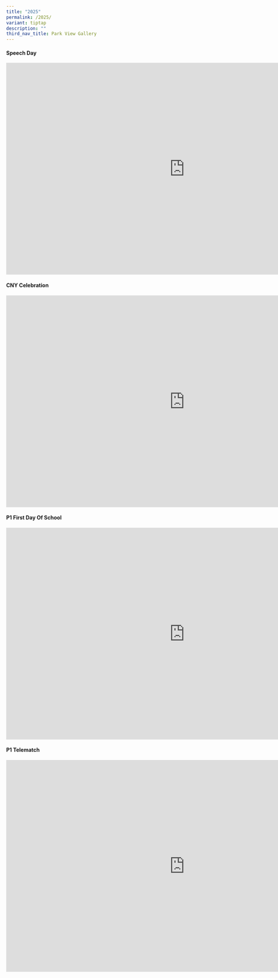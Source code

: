 ```yaml
---
title: "2025"
permalink: /2025/
variant: tiptap
description: ""
third_nav_title: Park View Gallery
---
```

<h4>Speech Day</h4>
<div class="iframe-wrapper">
<iframe height="569" width="960" allowfullscreen="true" frameborder="0" src="https://docs.google.com/presentation/d/e/2PACX-1vQX1w1UGUdqKGGRh8LW2ZCCJ3d6ec4wq0SomdrOktJFUbXJ4JbFd_fwb1Rme_YVSEYlB5Og4jxi67gr/embed?start=false&amp;loop=false&amp;delayms=3000"></iframe>
</div>
<h4>CNY Celebration</h4>
<div class="iframe-wrapper">
<iframe height="569" width="960" allowfullscreen="true" frameborder="0" src="https://docs.google.com/presentation/d/e/2PACX-1vSdaVafr3eUqzcHdp2CqqakRbs8rbGrknegA1V-38_V6Ck21aF0czR9mmJM9sa_luG_5hrW4HWSo5fh/embed?start=false&amp;loop=false&amp;delayms=3000"></iframe>
</div>
<h4>P1 First Day Of School</h4>
<div class="iframe-wrapper">
<iframe height="569" width="960" allowfullscreen="true" frameborder="0" src="https://docs.google.com/presentation/d/e/2PACX-1vTM4RRJXJb42pTKDriWpW0ZWItFtHWUQBQW8Ip89cn6KVdk5HKY7I3tnMfLb8Hcouvos8axZI_hpC2Y/embed?start=false&amp;loop=false&amp;delayms=3000"></iframe>
</div>
<h4>P1 Telematch</h4>
<div class="iframe-wrapper">
<iframe height="569" width="960" allowfullscreen="true" frameborder="0" src="https://docs.google.com/presentation/d/e/2PACX-1vQBzn07tYloafl7Hcky2Uwv3PLrldOsMROeAslL0jjXMUx69oVyLNghbNcncv5qDevWlqiyAmvgcU-K/embed?start=false&amp;loop=false&amp;delayms=3000"></iframe>
</div>
<p></p>
<h4></h4>
<p></p>
<h4></h4>
<p></p>